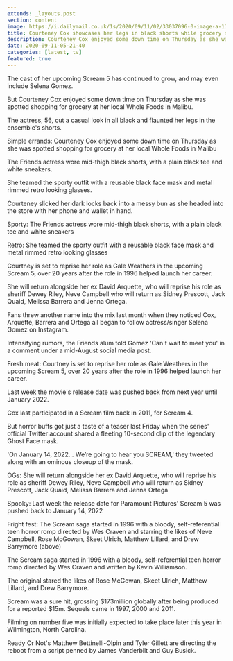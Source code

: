 ```yaml
---
extends: _layouts.post
section: content
image: https://i.dailymail.co.uk/1s/2020/09/11/02/33037096-0-image-a-17_1599788818647.jpg 
title: Courteney Cox showcases her legs in black shorts while grocery shopping near her home in Malibu  
description: Courteney Cox enjoyed some down time on Thursday as she was spotted shopping for grocery at her local Whole Foods in Malibu. 
date: 2020-09-11-05-21-40 
categories: [latest, tv] 
featured: true 
--- 
```

The cast of her upcoming Scream 5 has continued to grow, and may even include Selena Gomez.

But Courteney Cox enjoyed some down time on Thursday as she was spotted shopping for grocery at her local Whole Foods in Malibu. 

The actress, 56, cut a casual look in all black and flaunted her legs in the ensemble's shorts. 

Simple errands: Courteney Cox enjoyed some down time on Thursday as she was spotted shopping for grocery at her local Whole Foods in Malibu 

The Friends actress wore mid-thigh black shorts, with a plain black tee and white sneakers. 

She teamed the sporty outfit with a reusable black face mask and metal rimmed retro looking glasses. 

Courteney slicked her dark locks back into a messy bun as she headed into the store with her phone and wallet in hand. 

Sporty: The Friends actress wore mid-thigh black shorts, with a plain black tee and white sneakers 

Retro: She teamed the sporty outfit with a reusable black face mask and metal rimmed retro looking glasses 

Courtney is set to reprise her role as Gale Weathers in the upcoming Scream 5, over 20 years after the role in 1996 helped launch her career. 

She will return alongside her ex David Arquette, who will reprise his role as sheriff Dewey Riley, Neve Campbell who will return as Sidney Prescott, Jack Quaid, Melissa Barrera and Jenna Ortega. 

Fans threw another name into the mix last month when they noticed Cox, Arquette, Barrera and Ortega all began to follow actress/singer Selena Gomez on Instagram.

Intensifying rumors, the Friends alum told Gomez 'Can't wait to meet you' in a comment under a mid-August social media post.

Fresh meat: Courtney is set to reprise her role as Gale Weathers in the upcoming Scream 5, over 20 years after the role in 1996 helped launch her career.

Last week the movie's release date was pushed back from next year until January 2022.

Cox last participated in a Scream film back in 2011, for Scream 4. 

But horror buffs got just a taste of a teaser last Friday when the series' official Twitter account shared a fleeting 10-second clip of the legendary Ghost Face mask.

'On January 14, 2022… We’re going to hear you SCREAM,' they tweeted along with an ominous closeup of the mask. 

OGs: She will return alongside her ex David Arquette, who will reprise his role as sheriff Dewey Riley, Neve Campbell who will return as Sidney Prescott, Jack Quaid, Melissa Barrera and Jenna Ortega 

Spooky: Last week the release date for Paramount Pictures' Scream 5 was pushed back to January 14, 2022

Fright fest: The Scream saga started in 1996 with a bloody, self-referential teen horror romp directed by Wes Craven and starring the likes of Neve Campbell, Rose McGowan, Skeet Ulrich, Matthew Lillard, and Drew Barrymore (above)

The Scream saga started in 1996 with a bloody, self-referential teen horror romp directed by Wes Craven and written by Kevin Williamson. 

The original stared the likes of Rose McGowan, Skeet Ulrich, Matthew Lillard, and Drew Barrymore. 

Scream was a sure hit, grossing $173million globally after being produced for a reported $15m. Sequels came in 1997, 2000 and 2011.

Filming on number five was initially expected to take place later this year in Wilmington, North Carolina. 

Ready Or Not's Matthew Bettinelli-Olpin and Tyler Gillett are directing the reboot from a script penned by James Vanderbilt and Guy Busick. 

